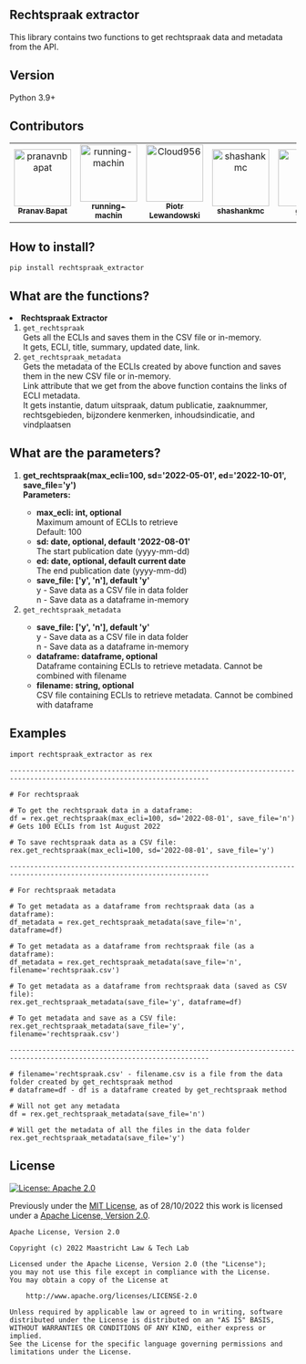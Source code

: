 ## Rechtspraak extractor
This library contains two functions to get rechtspraak data and metadata from the API.

## Version
Python 3.9+

## Contributors

<!-- readme: contributors,gijsvd -start -->
<table>
<tr>
    <td align="center">
        <a href="https://github.com/pranavnbapat">
            <img src="https://avatars.githubusercontent.com/u/7271334?v=4" width="100;" alt="pranavnbapat"/>
            <br />
            <sub><b>Pranav Bapat</b></sub>
        </a>
    </td>
    <td align="center">
        <a href="https://github.com/running-machin">
            <img src="https://avatars.githubusercontent.com/u/60750154?v=4" width="100;" alt="running-machin"/>
            <br />
            <sub><b>running-machin</b></sub>
        </a>
    </td>
    <td align="center">
        <a href="https://github.com/Cloud956">
            <img src="https://avatars.githubusercontent.com/u/24865274?v=4" width="100;" alt="Cloud956"/>
            <br />
            <sub><b>Piotr Lewandowski</b></sub>
        </a>
    </td>
    <td align="center">
        <a href="https://github.com/shashankmc">
            <img src="https://avatars.githubusercontent.com/u/3445114?v=4" width="100;" alt="shashankmc"/>
            <br />
            <sub><b>shashankmc</b></sub>
        </a>
    </td>
    <td align="center">
        <a href="https://github.com/gijsvd">
            <img src="https://avatars.githubusercontent.com/u/31765316?v=4" width="100;" alt="gijsvd"/>
            <br />
            <sub><b>gijsvd</b></sub>
        </a>
    </td>
</tr>
</table>
<!-- readme: contributors,gijsvd -end -->

## How to install?
<code>pip install rechtspraak_extractor</code>

## What are the functions?
<li><b>Rechtspraak Extractor</b>
<ol>
    <li><code>get_rechtspraak</code></li>
    Gets all the ECLIs and saves them in the CSV file or in-memory.
    <br>It gets, ECLI, title, summary, updated date, link.
    <li><code>get_rechtspraak_metadata</code></li>
    Gets the metadata of the ECLIs created by above function and saves them in the new CSV file or in-memory.
    <br>Link attribute that we get from the above function contains the links of ECLI metadata.
    <br>It gets instantie, datum uitspraak, datum publicatie, zaaknummer, rechtsgebieden, bijzondere kenmerken, 
    inhoudsindicatie, and vindplaatsen
</ol> </li>

## What are the parameters?
<ol>
    <li><strong>get_rechtspraak(max_ecli=100, sd='2022-05-01', ed='2022-10-01', save_file='y')</strong></li>
    <strong>Parameters:</strong>
    <ul>
        <li><strong>max_ecli: int, optional</strong></li>
        Maximum amount of ECLIs to retrieve
        <br>Default: 100
        <li><strong>sd: date, optional, default '2022-08-01'</strong></li>
        The start publication date (yyyy-mm-dd)
        <li><strong>ed: date, optional, default current date</strong></li>
        The end publication date (yyyy-mm-dd)
        <li><strong>save_file: ['y', 'n'], default 'y'</strong></li>
        y - Save data as a CSV file in data folder
        <br>n - Save data as a dataframe in-memory
    </ul>
    <li><code>get_rechtspraak_metadata</code></li>
    <ul>
        <li><strong>save_file: ['y', 'n'], default 'y'</strong></li>
        y - Save data as a CSV file in data folder
        <br>n - Save data as a dataframe in-memory
        <li><strong>dataframe: dataframe, optional</strong></li>
        Dataframe containing ECLIs to retrieve metadata. Cannot be combined with filename
        <li><strong>filename: string, optional</strong></li>
        CSV file containing ECLIs to retrieve metadata. Cannot be combined with dataframe
    </ul>
</ol>


## Examples
```
import rechtspraak_extractor as rex

-----------------------------------------------------------------------------------------------------------------------

# For rechtspraak

# To get the rechtspraak data in a dataframe:
df = rex.get_rechtspraak(max_ecli=100, sd='2022-08-01', save_file='n')  # Gets 100 ECLIs from 1st August 2022

# To save rechtspraak data as a CSV file:
rex.get_rechtspraak(max_ecli=100, sd='2022-08-01', save_file='y') 

-----------------------------------------------------------------------------------------------------------------------

# For rechtspraak metadata

# To get metadata as a dataframe from rechtspraak data (as a dataframe):
df_metadata = rex.get_rechtspraak_metadata(save_file='n', dataframe=df)

# To get metadata as a dataframe from rechtspraak file (as a dataframe):
df_metadata = rex.get_rechtspraak_metadata(save_file='n', filename='rechtspraak.csv')

# To get metadata as a dataframe from rechtspraak data (saved as CSV file):
rex.get_rechtspraak_metadata(save_file='y', dataframe=df)

# To get metadata and save as a CSV file:
rex.get_rechtspraak_metadata(save_file='y', filename='rechtspraak.csv')

-----------------------------------------------------------------------------------------------------------------------

# filename='rechtspraak.csv' - filename.csv is a file from the data folder created by get_rechtspraak method
# dataframe=df - df is a dataframe created by get_rechtspraak method

# Will not get any metadata
df = rex.get_rechtspraak_metadata(save_file='n')

# Will get the metadata of all the files in the data folder
rex.get_rechtspraak_metadata(save_file='y')
```


## License
[![License: Apache 2.0](https://img.shields.io/github/license/maastrichtlawtech/extraction_libraries)](https://opensource.org/licenses/Apache-2.0)

Previously under the [MIT License](https://opensource.org/licenses/MIT), as of 28/10/2022 this work is licensed under a [Apache License, Version 2.0](https://opensource.org/licenses/Apache-2.0).
```
Apache License, Version 2.0

Copyright (c) 2022 Maastricht Law & Tech Lab

Licensed under the Apache License, Version 2.0 (the "License");
you may not use this file except in compliance with the License.
You may obtain a copy of the License at
    
    http://www.apache.org/licenses/LICENSE-2.0

Unless required by applicable law or agreed to in writing, software
distributed under the License is distributed on an "AS IS" BASIS,
WITHOUT WARRANTIES OR CONDITIONS OF ANY KIND, either express or implied.
See the License for the specific language governing permissions and
limitations under the License.
```
